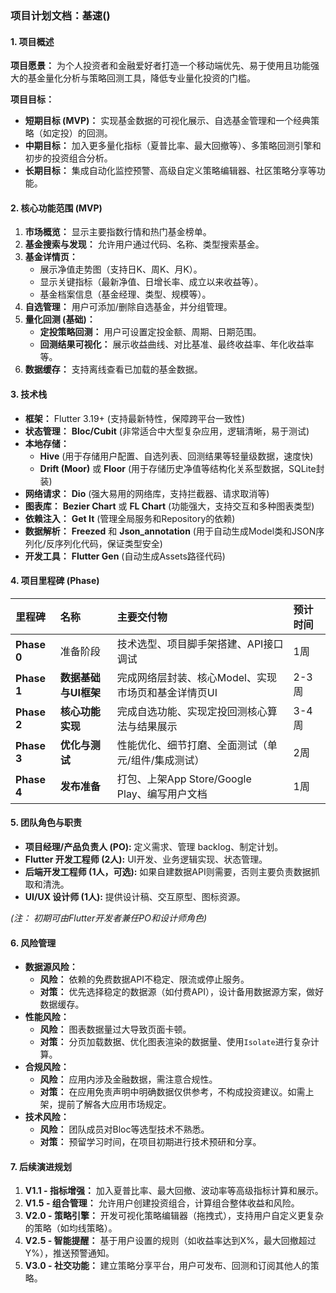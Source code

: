### 项目计划文档：基速()

#### 1. 项目概述



**项目愿景：** 为个人投资者和金融爱好者打造一个移动端优先、易于使用且功能强大的基金量化分析与策略回测工具，降低专业量化投资的门槛。

**项目目标：**

- **短期目标 (MVP)：** 实现基金数据的可视化展示、自选基金管理和一个经典策略（如定投）的回测。
- **中期目标：** 加入更多量化指标（夏普比率、最大回撤等）、多策略回测引擎和初步的投资组合分析。
- **长期目标：** 集成自动化监控预警、高级自定义策略编辑器、社区策略分享等功能。

#### 2. 核心功能范围 (MVP)

1. **市场概览：** 显示主要指数行情和热门基金榜单。
2. **基金搜索与发现：** 允许用户通过代码、名称、类型搜索基金。
3. **基金详情页：**
   - 展示净值走势图（支持日K、周K、月K）。
   - 显示关键指标（最新净值、日增长率、成立以来收益等）。
   - 基金档案信息（基金经理、类型、规模等）。
4. **自选管理：** 用户可添加/删除自选基金，并分组管理。
5. **量化回测 (基础)：**
   - **定投策略回测：** 用户可设置定投金额、周期、日期范围。
   - **回测结果可视化：** 展示收益曲线、对比基准、最终收益率、年化收益率等。
6. **数据缓存：** 支持离线查看已加载的基金数据。

#### 3. 技术栈

- **框架：** Flutter 3.19+ (支持最新特性，保障跨平台一致性)
- **状态管理：** **Bloc/Cubit** (非常适合中大型复杂应用，逻辑清晰，易于测试)
- **本地存储：**
  - **Hive** (用于存储用户配置、自选列表、回测结果等轻量级数据，速度快)
  - **Drift (Moor)** 或 **Floor** (用于存储历史净值等结构化关系型数据，SQLite封装)
- **网络请求：** **Dio** (强大易用的网络库，支持拦截器、请求取消等)
- **图表库：** **Bezier Chart** 或 **FL Chart** (功能强大，支持交互和多种图表类型)
- **依赖注入：** **Get It** (管理全局服务和Repository的依赖)
- **数据解析：** **Freezed** 和 **Json_annotation** (用于自动生成Model类和JSON序列化/反序列化代码，保证类型安全)
- **开发工具：** **Flutter Gen** (自动生成Assets路径代码)

#### 4. 项目里程碑 (Phase)

| 里程碑      | 名称                 | 主要交付物                                          | 预计时间 |
| :---------- | :------------------- | :-------------------------------------------------- | :------- |
| **Phase 0** | 准备阶段             | 技术选型、项目脚手架搭建、API接口调试               | 1周      |
| **Phase 1** | **数据基础与UI框架** | 完成网络层封装、核心Model、实现市场页和基金详情页UI | 2-3周    |
| **Phase 2** | **核心功能实现**     | 完成自选功能、实现定投回测核心算法与结果展示        | 3-4周    |
| **Phase 3** | **优化与测试**       | 性能优化、细节打磨、全面测试（单元/组件/集成测试）  | 2周      |
| **Phase 4** | **发布准备**         | 打包、上架App Store/Google Play、编写用户文档       | 1周      |

#### 5. 团队角色与职责

- **项目经理/产品负责人 (PO):** 定义需求、管理 backlog、制定计划。
- **Flutter 开发工程师 (2人):** UI开发、业务逻辑实现、状态管理。
- **后端开发工程师 (1人，可选):** 如果自建数据API则需要，否则主要负责数据抓取和清洗。
- **UI/UX 设计师 (1人):** 提供设计稿、交互原型、图标资源。

*(注： 初期可由Flutter开发者兼任PO和设计师角色)*

#### 6. 风险管理

- **数据源风险：**
  - **风险：** 依赖的免费数据API不稳定、限流或停止服务。
  - **对策：** 优先选择稳定的数据源（如付费API），设计备用数据源方案，做好数据缓存。
- **性能风险：**
  - **风险：** 图表数据量过大导致页面卡顿。
  - **对策：** 分页加载数据、优化图表渲染的数据量、使用`Isolate`进行复杂计算。
- **合规风险：**
  - **风险：** 应用内涉及金融数据，需注意合规性。
  - **对策：** 在应用免责声明中明确数据仅供参考，不构成投资建议。如需上架，提前了解各大应用市场规定。
- **技术风险：**
  - **风险：** 团队成员对Bloc等选型技术不熟悉。
  - **对策：** 预留学习时间，在项目初期进行技术预研和分享。

#### 7. 后续演进规划

1. **V1.1 - 指标增强：** 加入夏普比率、最大回撤、波动率等高级指标计算和展示。
2. **V1.5 - 组合管理：** 允许用户创建投资组合，计算组合整体收益和风险。
3. **V2.0 - 策略引擎：** 开发可视化策略编辑器（拖拽式），支持用户自定义更复杂的策略（如均线策略）。
4. **V2.5 - 智能提醒：** 基于用户设置的规则（如收益率达到X%，最大回撤超过Y%），推送预警通知。
5. **V3.0 - 社交功能：** 建立策略分享平台，用户可发布、回测和订阅其他人的策略。